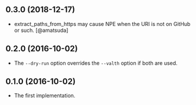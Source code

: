 ## 0.3.0 (2018-12-17)

* extract_paths_from_https may cause NPE when the URI is not on GitHub or such. [@amatsuda]

## 0.2.0 (2016-10-02)

* The `--dry-run` option overrides the `--valth` option if both are used.

## 0.1.0 (2016-10-02)

* The first implementation.
